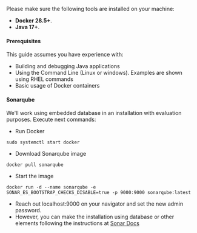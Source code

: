 

Please make sure the following tools are installed on your machine:

* **Docker 28.5+**.
* **Java 17+**.

#### Prerequisites

This guide assumes you have experience with:
- Building and debugging Java applications
- Using the Command Line (Linux or windows). Examples are shown using RHEL commands
- Basic usage of Docker containers


#### Sonarqube

We'll work using embedded database in an installation with evaluation purposes. 
Execute next commands:

* Run Docker

```
sudo systemctl start docker
```

* Download Sonarqube image
```
docker pull sonarqube
```

* Start the image
```
docker run -d --name sonarqube -e SONAR_ES_BOOTSTRAP_CHECKS_DISABLE=true -p 9000:9000 sonarqube:latest
```

* Reach out localhost:9000 on your navigator and set the new admin password.
* However, you can make the installation using database or other elements following the instructions at [Sonar Docs](https://docs.sonarsource.com/sonarqube-community-build/server-installation/installing-the-database/#database-requirements)